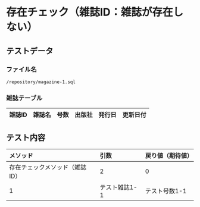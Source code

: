 # 存在チェック（雑誌ID：雑誌が存在しない）

## テストデータ
### ファイル名
`/repository/magazine-1.sql`

### 雑誌テーブル
|雑誌ID|雑誌名|号数|出版社|発行日|更新日付|
|:--|:--|:--|:--|:--|:--|

## テスト内容
|メソッド|引数|戻り値（期待値）|
|:--|:--|:--|
|存在チェックメソッド（雑誌ID）|2|0|
|1|テスト雑誌1-1|テスト号数1-1|テスト出版社1-1|2020-01-01|(CURRENT_TIMESTAMP)|
